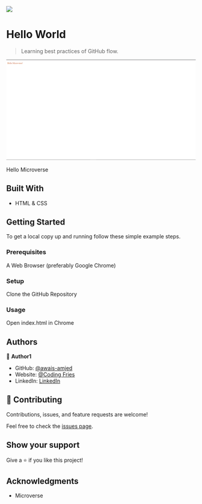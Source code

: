 ![](https://img.shields.io/badge/Microverse-blueviolet)

# Hello World

> Learning best practices of GitHub flow.

![screenshot](./app_screenshot.png)

Hello Microverse

## Built With

- HTML & CSS

## Getting Started

To get a local copy up and running follow these simple example steps.

### Prerequisites

A Web Browser (preferably Google Chrome)

### Setup

Clone the GitHub Repository

### Usage

Open index.html in Chrome

## Authors

👤 **Author1**

- GitHub: [@awais-amjed](https://github.com/awais-amjed)
- Website: [@Coding Fries](https://codingfries.com)
- LinkedIn: [LinkedIn](https://www.linkedin.com/in/awais-amjed)

## 🤝 Contributing

Contributions, issues, and feature requests are welcome!

Feel free to check the [issues page](../../issues/).

## Show your support

Give a ⭐️ if you like this project!

## Acknowledgments

- Microverse